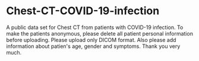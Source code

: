 # Chest-CT-COVID-19-infection
A public data set for Chest CT from patients with COVID-19 infection. To make the patients anonymous, please delete all patient personal information before uploading. Please upload only DICOM format.
Also please add information about patien's age, gender and symptoms.
Thank you very much.
